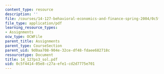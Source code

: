 ```yaml
---
content_type: resource
description: ''
file: /courses/14-127-behavioral-economics-and-finance-spring-2004/0c5f441405e8c27aefe1cd2d7775e701_14_127ps3_sol.pdf
file_type: application/pdf
learning_resource_types:
- Assignments
ocw_type: OCWFile
parent_title: Assignments
parent_type: CourseSection
parent_uid: 9d0aa708-904e-32ce-df48-fdaee682718c
resourcetype: Document
title: 14_127ps3_sol.pdf
uid: 0c5f4414-05e8-c27a-efe1-cd2d7775e701
---
```

